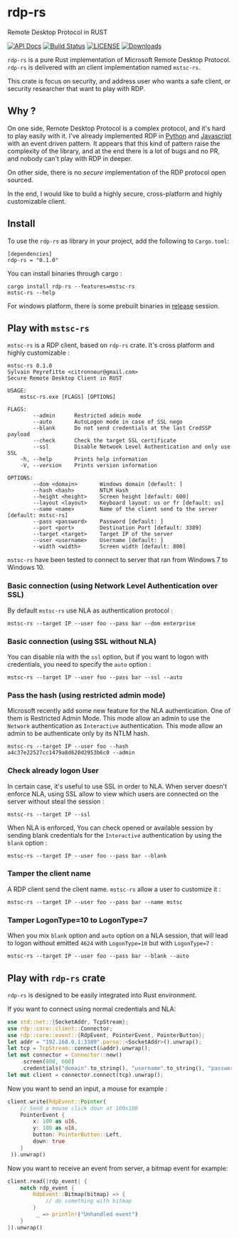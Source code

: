 # rdp-rs
Remote Desktop Protocol in RUST

[![API Docs](https://docs.rs/rdp-rs/badge.svg)](https://docs.rs/rdp-rs)
[![Build Status](https://travis-ci.org/citronneur/rdp-rs.svg?branch=master)](https://travis-ci.org/github/citronneur/rdp-rs/)
[![LICENSE](https://img.shields.io/badge/license-MIT-blue.svg)](LICENSE)
[![Downloads](https://img.shields.io/crates/d/rdp-rs.svg)](https://crates.io/crates/rdp-rs)


`rdp-rs` is a pure Rust implementation of Microsoft Remote Desktop Protocol.
`rdp-rs` is delivered with an client implementation named `mstsc-rs`.

This crate is focus on security, and address user who wants a safe client, or security researcher that want to play with RDP.

## Why ?

On one side, Remote Desktop Protocol is a complex protocol, and it's hard to play easily with it. 
I've already implemented RDP in [Python](https://github.com/citronneur/rdpy) and [Javascript](https://github.com/citronneur/node-rdpjs) with an event driven pattern.
It appears that this kind of pattern raise the complexity of the library, and at the end there is a lot of bugs and no PR, and nobody can't play with RDP in deeper.

On other side, there is no *secure* implementation of the RDP protocol open sourced.

In the end, I would like to build a highly secure, cross-platform and highly customizable client.

## Install

To use the `rdp-rs` as library in your project, add the following to `Cargo.toml`:
```
[dependencies]
rdp-rs = "0.1.0"
```

You can install binaries through cargo :

```
cargo install rdp-rs --features=mstsc-rs
mstsc-rs --help
```

For windows platform, there is some prebuilt binaries in [release](https://github.com/citronneur/rdp-rs/releases) session.
 
## Play with `mstsc-rs`

`mstsc-rs` is a RDP client, based on `rdp-rs` crate. It's cross platform and highly customizable :

```
mstsc-rs 0.1.0
Sylvain Peyrefitte <citronneur@gmail.com>
Secure Remote Desktop Client in RUST

USAGE:
    mstsc-rs.exe [FLAGS] [OPTIONS]

FLAGS:
        --admin      Restricted admin mode
        --auto       AutoLogon mode in case of SSL nego
        --blank      Do not send credentials at the last CredSSP payload
        --check      Check the target SSL certificate
        --ssl        Disable Netwoek Level Authentication and only use SSL
    -h, --help       Prints help information
    -V, --version    Prints version information

OPTIONS:
        --dom <domain>       Windows domain [default: ]
        --hash <hash>        NTLM Hash
        --height <height>    Screen height [default: 600]
        --layout <layout>    Keyboard layout: us or fr [default: us]
        --name <name>        Name of the client send to the server [default: mstsc-rs]
        --pass <password>    Password [default: ]
        --port <port>        Destination Port [default: 3389]
        --target <target>    Target IP of the server
        --user <username>    Username [default: ]
        --width <width>      Screen width [default: 800]
```

`mstsc-rs` have been tested to connect to server that ran from Windows 7 to Windows 10.

### Basic connection (using Network Level Authentication over SSL)

By default `mstsc-rs` use NLA as authentication protocol :
```
mstsc-rs --target IP --user foo --pass bar --dom enterprise
```

### Basic connection (using SSL without NLA)

You can disable nla with the `ssl` option, but if you want to logon with credentials, you need to specify the `auto` option :
```
mstsc-rs --target IP --user foo --pass bar --ssl --auto
```

### Pass the hash (using restricted admin mode)

Microsoft recently add some new feature for the NLA authentication. One of them is Restricted Admin Mode.
This mode allow an admin to use the `Network` authentication as `Interactive` authentication. This mode allow an admin to be authenticate only by its NTLM hash.

```
mstsc-rs --target IP --user foo --hash a4c37e22527cc1479a8d620d2953b6c0 --admin
```

### Check already logon User

In certain case, it's useful to use SSL in order to NLA.
When server doesn't enforce NLA, using SSL allow to view which users are connected on the server without steal the session :

```
mstsc-rs --target IP --ssl
```

When NLA is enforced, You can check opened or available session by sending blank credentials for the `Interactive` authentication by using the `blank` option :

```
mstsc-rs --target IP --user foo --pass bar --blank
```

### Tamper the client name

A RDP client send the client name. `mstsc-rs` allow a user to customize it :
```
mstsc-rs --target IP --user foo --pass bar --name mstsc
```

### Tamper LogonType=10 to LogonType=7

 When you mix `blank` option and `auto` option on a NLA session, that will lead to logon without emitted `4624` with `LogonType=10` but with `LogonType=7` :
 ```
 mstsc-rs --target IP --user foo --pass bar --blank --auto
 ```

## Play with `rdp-rs` crate

`rdp-rs` is designed to be easily integrated into Rust environment.

If you want to connect using normal credentials and NLA:
```rust
use std::net::{SocketAddr, TcpStream};
use rdp::core::client::Connector;
use rdp::core::event::{RdpEvent, PointerEvent, PointerButton};
let addr = "192.168.0.1:3389".parse::<SocketAddr>().unwrap();
let tcp = TcpStream::connect(&addr).unwrap();
let mut connector = Connector::new()
    .screen(800, 600)
    .credentials("domain".to_string(), "username".to_string(), "password".to_string());
let mut client = connector.connect(tcp).unwrap();
```

Now you want to send an input, a mouse for example :
```rust
client.write(RdpEvent::Pointer(
    // Send a mouse click down at 100x100
    PointerEvent {
        x: 100 as u16,
        y: 100 as u16,
        button: PointerButton::Left,
        down: true
    }
 )).unwrap()
```

Now you want to receive an event from server, a bitmap event for example:
```rust
client.read(|rdp_event| {
    match rdp_event {
        RdpEvent::Bitmap(bitmap) => {
            // do something with bitmap
        }
         _ => println!("Unhandled event")
    }
}).unwrap()
```
